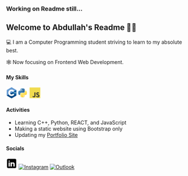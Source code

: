 ### Working on Readme still...

## Welcome to Abdullah's Readme 🚶‍♂️

💻 I am a Computer Programming student striving to learn to my absolute best.

🕸 Now focusing on Frontend Web Development.

#### My Skills

[<img src="https://raw.githubusercontent.com/devicons/devicon/master/icons/cplusplus/cplusplus-original.svg" alt="C++" height="30">](https://cplusplus.com/)[<img src="https://raw.githubusercontent.com/devicons/devicon/master/icons/python/python-original.svg" alt="Python" height="30">](https://python.org) [<img src="https://raw.githubusercontent.com/devicons/devicon/master/icons/javascript/javascript-original.svg" alt="JavaScript" height="30">](https://javascript.com)

#### Activities

- Learning C++, Python, REACT, and JavaScript
- Making a static website using Bootstrap only
- Updating my [Portfolio Site](https://about-abdullah.netlify.app)

#### Socials


[<img src="https://raw.githubusercontent.com/simple-icons/simple-icons/develop/icons/linkedin.svg" alt="LinkedIn" height="30">](https://www.linkedin.com/in/abdullah-11503025b)
[<img src="https://raw.githubusercontent.com/simple-icons/simple-icons/develop/icons/instagram.svg" alt="Instagram" height="30">](https://www.instagram.com/abduls_20/)
[<img src="https://raw.githubusercontent.com/simple-icons/simple-icons/develop/icons/microsoftoutlook.svg" alt="Outlook" height="30">](mailto:abdul05087@outlook.com)
